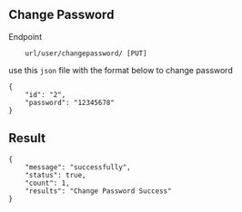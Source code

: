 ## Change Password 
Endpoint
````
    url/user/changepassword/ [PUT]
````
use this ``json`` file with the format below to change password
````
{
    "id": "2",
    "password": "12345678"
}
````
## Result 
````
{
    "message": "successfully",
    "status": true,
    "count": 1,
    "results": "Change Password Success"
}
````